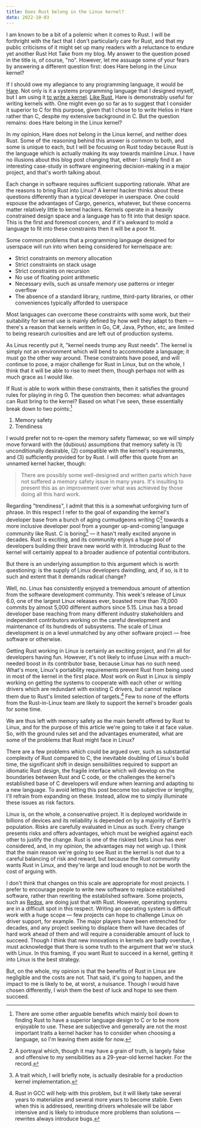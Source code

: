 ```yaml
---
title: Does Rust belong in the Linux kernel?
date: 2022-10-03
---
```


I am known to be a bit of a polemic when it comes to Rust. I will be forthright
with the fact that I don't particularly care for Rust, and that my public
criticisms of it might set up many readers with a reluctance to endure yet
another Rust Hot Take from my blog. My answer to the question posed in the title
is, of course, "no". However, let me assuage some of your fears by answering
a different question first: does Hare belong in the Linux kernel?

If I should owe my allegiance to any programming language, it would be
[Hare](https://harelang.org). Not only is it a systems programming language that
I designed myself, but I am using it [to write a kernel][helios]. [Like
Rust][redox], Hare is demonstrably useful for writing kernels with. One might
even go so far as to suggest that I consider it superior to C for this purpose,
given that I chose to to write Helios in Hare rather than C, despite my
extensive background in C. But the question remains: does Hare belong in the
Linux kernel?

[helios]: https://git.sr.ht/~sircmpwn/helios
[redox]: https://www.redox-os.org/

In my opinion, Hare does not belong in the Linux kernel, and neither does Rust.
Some of the reasoning behind this answer is common to both, and some is unique
to each, but I will be focusing on Rust today because Rust is the language which
is actually making its way towards mainline Linux. I have no illusions about
this blog post changing that, either: I simply find it an interesting case-study
in software engineering decision-making in a major project, and that's worth
talking about.

Each change in software requires sufficient supporting rationale. What are the
reasons to bring Rust into Linux? A kernel hacker thinks about these questions
differently than a typical developer in userspace. One could espouse the
advantages of Cargo, generics, whatever, but these concerns matter relatively
little to kernel hackers. Kernels operate in a heavily constrained design space
and a language has to fit into that design space. This is the first and foremost
concern, and if it's awkward to mold a language to fit into these constraints
then it will be a poor fit.

Some common problems that a programming language designed for userspace will run
into when being considered for kernelspace are:

- Strict constraints on memory allocation
- Strict constraints on stack usage
- Strict constraints on recursion
- No use of floating point arithmetic
- Necessary evils, such as unsafe memory use patterns or integer overflow
- The absence of a standard library, runtime, third-party libraries, or other
  conveniences typically afforded to userspace

Most languages can overcome these constraints with some work, but their
suitability for kernel use is mainly defined by how well they adapt to them
&mdash; there's a reason that kernels written in Go, C#, Java, Python, etc, are
limited to being research curiosities and are left out of production systems.

As Linus recently put it, "kernel needs trump any Rust needs". The kernel is
simply not an environment which will bend to accommodate a language; it must go
the other way around. These constraints have posed, and will continue to pose, a
major challenge for Rust in Linux, but on the whole, I think that it will be
able to rise to meet them, though perhaps not with as much grace as I would
like.

If Rust is able to work within these constraints, then it satisfies the ground
rules for playing in ring 0. The question then becomes: what advantages can Rust
bring to the kernel? Based on what I've seen, these essentially break down to
two points:[^benefits]

1. Memory safety
2. Trendiness

[^benefits]: There are some other arguable benefits which mainly boil down to
  finding Rust to have a superior language design to C or to be more enjoyable
  to use. These are subjective and generally are not the most important traits
  a kernel hacker has to consider when choosing a language, so I'm leaving them
  aside for now.

I would prefer not to re-open the memory safety flamewar, so we will simply move
forward with the (dubious) assumptions that memory safety is (1) unconditionally
desirable, (2) compatible with the kernel's requirements, and (3) sufficiently
provided for by Rust. I will offer this quote from an unnamed kernel hacker,
though:

> There are possibly some well-designed and written parts which have not
> suffered a memory safety issue in many years. It's insulting to present this
> as an improvement over what was achieved by those doing all this hard work.

Regarding "trendiness", I admit that this is a somewhat unforgiving turn of
phrase. In this respect I refer to the goal of expanding the kernel's developer
base from a bunch of aging curmudgeons writing C[^ageism] towards a more
inclusive developer pool from a younger up-and-coming language community like
Rust. C is boring[^boring] &mdash; it hasn't really excited anyone in decades.
Rust is exciting, and its community enjoys a huge pool of developers building
their brave new world with it. Introducing Rust to the kernel will certainly
appeal to a broader audience of potential contributors.

[^boring]: A trait which, I will briefly note, is actually desirable for a
  production kernel implementation.

[^ageism]: A portrayal which, though it may have a grain of truth, is largely false
  and offensive to my sensibilities as a 29-year-old kernel hacker. For the
  record.

But there is an underlying assumption to this argument which is worth
questioning: is the supply of Linux developers dwindling, and, if so, is it to
such and extent that it demands radical change?

Well, no. Linux has consistently enjoyed a tremendous amount of attention from
the software development community. This week's release of Linux 6.0, one of the
largest Linux releases ever, boasted more than 78,000 commits by almost 5,000
different authors since 5.15. Linux has a broad developer base reaching from
many different industry stakeholders and independent contributors working on the
careful development and maintenance of its hundreds of subsystems. The scale of
Linux development is on a level unmatched by any other software project &mdash;
free software or otherwise.

Getting Rust working in Linux is certainly an exciting project, and I'm all for
developers having fun. However, it's not likely to infuse Linux with a
much-needed boost in its contributor base, because Linux has no such need.
What's more, Linux's portability requirements prevent Rust from being used in
most of the kernel in the first place. Most work on Rust in Linux is simply
working on getting the systems to cooperate with each other or writing drivers
which are redundant with existing C drivers, but cannot replace them due to
Rust's limited selection of targets.[^gcc] Few to none of the efforts from the
Rust-in-Linux team are likely to support the kernel's broader goals for some
time.

[^gcc]: Rust in GCC will help with this problem, but it will likely take several
  years to materialize and several more years to become stable. Even when this
  is addressed, rewriting drivers wholesale will be labor intensive and is
  likely to introduce more problems than solutions &mdash; rewrites always
  introduce bugs.

We are thus left with memory safety as the main benefit offered by Rust to
Linux, and for the purpose of this article we're going to take it at face value.
So, with the ground rules set and the advantages enumerated, what are some of
the problems that Rust might face in Linux?

There are a few problems which could be argued over, such as substantial
complexity of Rust compared to C, the inevitable doubling of Linux's build time,
the significant shift in design sensibilities required to support an idiomatic
Rust design, the fragile interface which will develop on the boundaries between
Rust and C code, or the challenges the kernel's established base of C developers
will endure when learning and adapting to a new language. To avoid letting this
post become too subjective or lengthy, I'll refrain from expanding on these.
Instead, allow me to simply illuminate these issues as risk factors.

Linux is, on the whole, a conservative project. It is deployed worldwide in
billions of devices and its reliability is depended on by a majority of Earth's
population. Risks are carefully evaluated in Linux as such. Every change
presents risks and offers advantages, which must be weighed against each other
to justify the change. Rust is one of the riskiest bets Linux has ever
considered, and, in my opinion, the advantages may not weigh up. I think that
the main reason we're going to see Rust in the kernel is not due to a careful
balancing of risk and reward, but because the Rust community wants Rust in
Linux, and they're large and loud enough to not be worth the cost of arguing
with.

I don't think that changes on this scale are appropriate for most projects. I
prefer to encourage people to write new software to replace established
software, rather than rewriting the established software. Some projects, such as
[Redox][redox], are doing just that with Rust. However, operating systems are in
a difficult spot in this respect. Writing an operating system is difficult work
with a huge scope &mdash; few projects can hope to challenge Linux on driver
support, for example. The major players have been entrenched for decades, and
any project seeking to displace them will have decades of hard work ahead of
them and will require a considerable amount of luck to succeed. Though I think
that new innovations in kernels are badly overdue, I must acknowledge that
there is some truth to the argument that we're stuck with Linux. In this
framing, if you want Rust to succeed in a kernel, getting it into Linux is the
best strategy.

But, on the whole, my opinion is that the benefits of Rust in Linux are
negligible and the costs are not. That said, it's going to happen, and the
impact to me is likely to be, at worst, a nuisance. Though I would have chosen
differently, I wish them the best of luck and hope to see them succeed.
